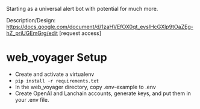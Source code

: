 Starting as a universal alert bot with potential for much more.

Description/Design: https://docs.google.com/document/d/1zaHVEfOX0qt_evsIHcGXlp9tOaZEg-hZ_priUGEmGrg/edit [request access]


# web_voyager Setup
- Create and activate a virtualenv
- ```pip install -r requirements.txt```
- In the web_voyager directory, copy .env-example to .env
- Create OpenAI and Lanchain accounts, generate keys, and put them in your .env file.
